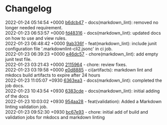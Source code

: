 # Changelog

2022-01-24 05:14:54 +0000 [b6dcb47](https://gitlab.com/nofusscomputing/projects/gitlab-ci/-/commit/b6dcb47b1d1831784d36f482fd99c0ce5e56f088) - docs(markdown_lint): removed no longer needed requirement.  
2022-01-23 06:53:57 +0000 [fd48316](https://gitlab.com/nofusscomputing/projects/gitlab-ci/-/commit/fd48316ae763282fc106b7da184c05b35d9ae052) - docs(markdown_lint): updated docs on how to use and view rules.  
2022-01-23 06:48:42 +0000 [9ab336f](https://gitlab.com/nofusscomputing/projects/gitlab-ci/-/commit/9ab336fbddd6cba1d29c5a001ab52772ed4554b6) - feat(markdown_lint): include junit configuration file '.markdownlint-cli2.jsonc' in ci job.  
2022-01-23 06:39:23 +0000 [e46dc57](https://gitlab.com/nofusscomputing/projects/gitlab-ci/-/commit/e46dc57b1643d6fd7c393bcf8b7d1d77bd2096c8) - chore(markdown_lint): add empty junit test file.  
2022-01-23 03:21:43 +0000 [2115964](https://gitlab.com/nofusscomputing/projects/gitlab-ci/-/commit/21159643176249cbc33df3a655df90267d64bc3b) - chore: review fixes.  
2022-01-23 03:19:58 +0000 [e0d8885](https://gitlab.com/nofusscomputing/projects/gitlab-ci/-/commit/e0d8885d52319a6188c779e80c2064b773721184) - ci(artifacts): markdown lint and mkdocs build artifacts to expire after 24 hours  
2022-01-23 11:05:07 +0930 [6363ea3](https://gitlab.com/nofusscomputing/projects/gitlab-ci/-/commit/6363ea377cd008bbc839e6f4ee4fca337b77bc19) - docs(markdown_lint): completed the job docs.  
2022-01-23 10:43:54 +0930 [6383cde](https://gitlab.com/nofusscomputing/projects/gitlab-ci/-/commit/6383cde3bf9985b2cb43908bc2486d1dc67b7026) - docs(markdown_lint): initial adding of the docs  
2022-01-23 10:03:02 +0930 [954aa28](https://gitlab.com/nofusscomputing/projects/gitlab-ci/-/commit/954aa28dbf1073be05a3dd6d13da818a0bc7cb4e) - feat(validation): Added a Markdown linting validation job.  
2022-01-23 09:52:30 +0930 [bc67e93](https://gitlab.com/nofusscomputing/projects/gitlab-ci/-/commit/bc67e939faf0b3d2eac05eae7edf297c81e55739) - chore: initial add of build and validation jobs for mkdocs and markdown linting  
